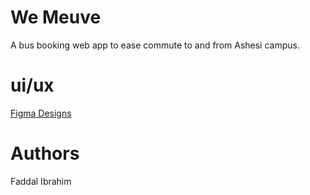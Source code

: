 # We Meuve

A bus booking web app to ease commute to and from Ashesi campus.

# ui/ux

[Figma Designs](https://www.figma.com/file/gAQaTBTvyR8yFlAy6TJ6TL/we-meuve-web-app?node-id=0%3A1)

# Authors

Faddal Ibrahim
